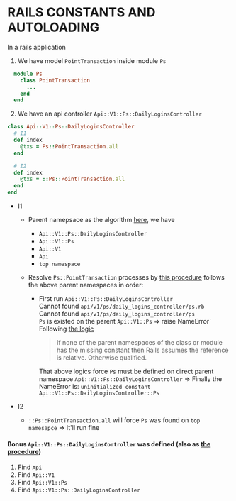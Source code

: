 # RAILS CONSTANTS AND AUTOLOADING

In a rails application

1. We have model `PointTransaction` inside module `Ps`
```ruby
  module Ps
    class PointTransaction
      ...
    end
  end
```

2. We have an api controller `Api::V1::Ps::DailyLoginsController`
```ruby
class Api::V1::Ps::DailyLoginsController
  # I1
  def index
    @txs = Ps::PointTransaction.all
  end

  # I2
  def index
    @txs = ::Ps::PointTransaction.all
  end
end
```

* I1
  * Parent namepsace as the algorithm [here](https://guides.rubyonrails.org/autoloading_and_reloading_constants.html#parent-namespaces), we have

    * `Api::V1::Ps::DailyLoginsController`
    * `Api::V1::Ps`
    * `Api::V1`
    * `Api`
    * `top namespace`

  * Resolve `Ps::PointTransaction` processes by [this procedure](https://guides.rubyonrails.org/autoloading_and_reloading_constants.html#generic-procedure) follows the above parent namespaces in order:
    * First run `Api::V1::Ps::DailyLoginsController`<br>
      Cannot found `api/v1/ps/daily_logins_controller/ps.rb`<br>
      Cannot found `api/v1/ps/daily_logins_controller/ps`<br>
      `Ps` is existed on the parent `Api::V1::Ps` => raise NameError`<br>
      Following [the logic](https://guides.rubyonrails.org/autoloading_and_reloading_constants.html#autoloading-algorithms-qualified-references)

      > If none of the parent namespaces of the class or module has the missing constant then Rails assumes the reference is relative. Otherwise qualified.

      That above logics force `Ps` must be defined on direct parent namespace `Api::V1::Ps::DailyLoginsController` => Finally the NameError is: `uninitialized constant Api::V1::Ps::DailyLoginsController::Ps`


* I2
  * `::Ps::PointTransaction.all` will force `Ps` was found on `top namesapce` => It'll run fine

#### Bonus `Api::V1::Ps::DailyLoginsController` was defined (also as [the procedure](https://guides.rubyonrails.org/autoloading_and_reloading_constants.html#generic-procedure))
  1. Find `Api`
  2. Find `Api::V1`
  3. Find `Api::V1::Ps`
  4. Find `Api::V1::Ps::DailyLoginsController`


